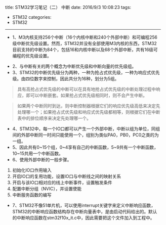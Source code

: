title: STM32学习笔记（二） 中断
date: 2016/9/3 10:08:23
tags:
- STM32
categories:
- STM32
---

- 1、M3内核支持256个中断（16个内核中断和240个外部中断）和可编程256级中断优先级设置。然而，STM32并没有全部使用M3内核的东西，STM32目前支持的中断为84个，包括16和内核中断以及68个外部中断，共有16级可编程的优先级设置。

<!-- more -->

- 2、与中断有关的两个概念为中断优先级和中断向量的优先级组。
- 3、STM32的中断优先级分为两种，一种为抢占式优先级，一种为响应式优先级。由四位数字来控制，因此共分为16种，划分为5组。

> 具有高抢占式优先级的中断可以在具有地抢占式优先级的中断处理过程中响应，即可以中断嵌套。如果抢占式优先级相同时，则不会产生中断。

> 如果两个中断同时到达，则中断控制器根据它们的响应优先级高低来决定先处理哪一个；如果抢占式优先级和响应式优先级都相等，则根据它们在中断表中的排位顺序来决定先处理哪一个。

- 4、STM32中，每一个IO口都可以产生一个外部中断，中断以组为单位，同组间的外部中断同一时间只能使用一个，组别为类似PA0，PB0，PC0之类的为一组。
- 5、因此共有0~15个组，0~4享有自己的中断函数，5~9共有一个中断函数，10~15共用一个中断函数。
- 6、使用外部中断的一般步骤。
1. 初始化IO口作用输入
2. 开启IO口的复用功能，设置IO口与中断线之间的映射关系
3. 开启与该IO口相对应的线上中断事件，设置触发条件
4. 配置中断分组（NVIC），并设置使能
5. 中断服务函数的编写

- 7、STM32不像51单片机，可以使用interrupt关键字来定义中断响应函数，STM32的中断响应函数结构存在中断向量表中，是由启动代码给出的。默认的中断响应函数在stm32f10x_it.c中，因此需要把这个文件加入到工程中。
